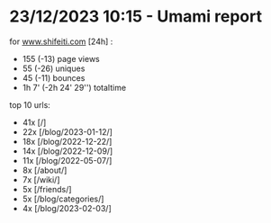 # 23/12/2023 10:15 - Umami report
for www.shifeiti.com [24h] :

 - 155 (-13) page views
 - 55 (-26) uniques
 - 45 (-11) bounces
 - 1h 7'  (-2h 24' 29'') totaltime


top 10 urls:
 - 41x [/]
 - 22x [/blog/2023-01-12/]
 - 18x [/blog/2022-12-22/]
 - 14x [/blog/2022-12-09/]
 - 11x [/blog/2022-05-07/]
 - 8x [/about/]
 - 7x [/wiki/]
 - 5x [/friends/]
 - 5x [/blog/categories/]
 - 4x [/blog/2023-02-03/]


